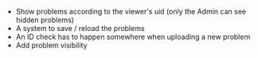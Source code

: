 - Show problems according to the viewer's uid (only the Admin can see hidden problems)
- A system to save / reload the problems
- An ID check has to happen somewhere when uploading a new problem
- Add problem visibility
